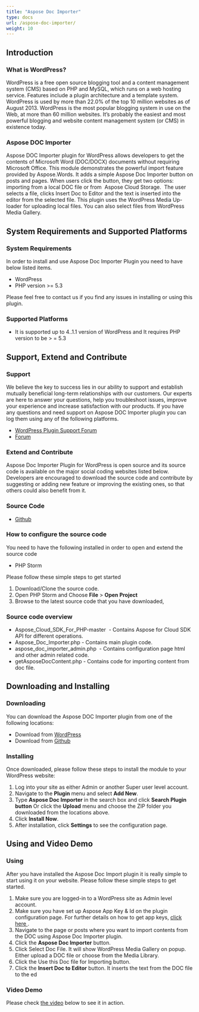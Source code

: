 ```yaml
---
title: "Aspose Doc Importer"
type: docs
url: /aspose-doc-importer/
weight: 10
---
```


## **Introduction**
### **What is WordPress?**
WordPress is a free open source blogging tool and a content management system (CMS) based on PHP and MySQL, which runs on a web hosting service. Features include a plugin architecture and a template system. WordPress is used by more than 22.0% of the top 10 million websites as of August 2013. WordPress is the most popular blogging system in use on the Web, at more than 60 million websites. It’s probably the easiest and most powerful blogging and website content management system (or CMS) in existence today.
### **Aspose DOC Importer**
Aspose DOC Importer plugin for WordPress allows developers to get the contents of Microsoft Word (DOC/DOCX) documents without requiring Microsoft Office. This module demonstrates the powerful import feature provided by Aspose.Words. It adds a simple Aspose Doc Importer button on posts and pages. When users click the button, they get two options: importing from a local DOC file or from  Aspose Cloud Storage.  The user selects a file, clicks Insert Doc to Editor and the text is inserted into the editor from the selected file. This plugin uses the WordPress Media Up-loader for uploading local files. You can also select files from WordPress Media Gallery.
## **System Requirements and Supported Platforms**
### **System Requirements**
In order to install and use Aspose Doc Importer Plugin you need to have below listed items.

- WordPress
- PHP version >= 5.3

Please feel free to contact us if you find any issues in installing or using this plugin.
### **Supported Platforms**
- It is supported up to 4..1.1 version of WordPress and It requires PHP version to be > = 5.3
## **Support, Extend and Contribute**
### **Support**
We believe the key to success lies in our ability to support and establish mutually beneficial long-term relationships with our customers. Our experts are here to answer your questions, help you troubleshoot issues, improve your experience and increase satisfaction with our products. If you have any questions and need support on Aspose DOC Importer plugin you can log them using any of the following platforms.

- [WordPress Plugin Support Forum](https://wordpress.org/support/plugin/aspose-doc-importer)
- [Forum](https://forum.aspose.cloud/)
### **Extend and Contribute**
Aspose Doc Importer Plugin for WordPress is open source and its source code is available on the major social coding websites listed below. Developers are encouraged to download the source code and contribute by suggesting or adding new feature or improving the existing ones, so that others could also benefit from it.
### **Source Code**
- [Github](https://github.com/asposeforcloud/Aspose_Cloud_for_WordPress)
### **How to configure the source code**
You need to have the following installed in order to open and extend the source code

- PHP Storm

Please follow these simple steps to get started

1. Download/Clone the source code.
1. Open PHP Storm and Choose **File** > **Open Project**
1. Browse to the latest source code that you have downloaded,
### **Source code overview**
- Aspose\_Cloud\_SDK\_For\_PHP-master  - Contains Aspose for Cloud SDK API for different operations.
- Aspose\_Doc\_Importer.php - Contains main plugin code.
- aspose\_doc\_importer\_admin.php  - Contains configuration page html and other admin related code.
- getAsposeDocContent.php - Contains code for importing content from doc file.
## **Downloading and Installing**
### **Downloading**
You can download the Aspose DOC Importer plugin from one of the following locations:

- Download from [WordPress](https://wordpress.org/plugins/aspose-doc-importer/)
- Download from [Github](https://github.com/asposeforcloud/Aspose_Cloud_for_WordPress/)
### **Installing**
Once downloaded, please follow these steps to install the module to your WordPress website:

1. Log into your site as either Admin or another Super user level account.
1. Navigate to the **Plugin** menu and select **Add New**.
1. Type **Aspose Doc Importer** in the search box and click **Search Plugin button** Or click the **Upload** menu and choose the ZIP folder you downloaded from the locations above.
1. Click **Install Now**.
1. After installation, click **Settings** to see the configuration page.
## **Using and Video Demo**
### **Using**
After you have installed the Aspose Doc Import plugin it is really simple to start using it on your website. Please follow these simple steps to get started.

1. Make sure you are logged-in to a WordPress site as Admin level account.
1. Make sure you have set up Aspose App Key & Id on the plugin configuration page. For further details on how to get app keys, [click here ](/aspose-doc-exporter/#asposedocexporter-using).
1. Navigate to the page or posts where you want to import contents from the DOC using Aspose Doc Importer plugin.
1. Click the **Aspose Doc Importer** button.
1. Click Select Doc File. It will show WordPress Media Gallery on popup. Either upload a DOC file or choose from the Media Library.
1. Click the Use this Doc file for Importing button.
1. Click the **Insert Doc to Editor** button. It inserts the text from the DOC file to the ed
### **Video Demo**
Please check [the video](https://www.youtube.com/watch?v=u6fHJQxjMuw) below to see it in action.
